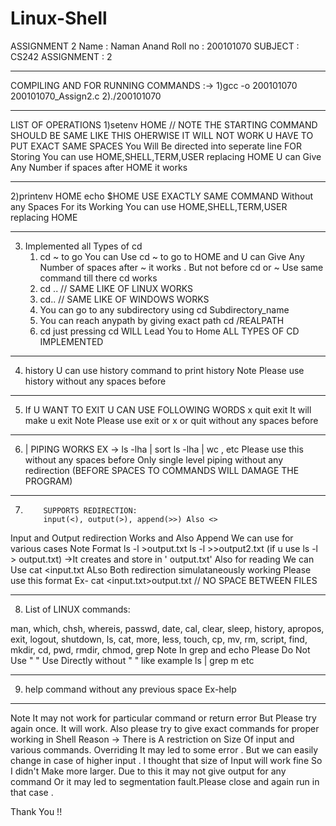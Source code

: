 # Linux-Shell
ASSIGNMENT 2
Name       : Naman Anand
Roll no    : 200101070
SUBJECT    : CS242
ASSIGNMENT : 2


********************************************************************************************************************************************************
COMPILING AND FOR RUNNING COMMANDS :->
1)gcc -o 200101070 200101070_Assign2.c
2)./200101070


********************************************************************************************************************************************************
LIST OF OPERATIONS
1)setenv HOME 
  // NOTE THE STARTING COMMAND SHOULD BE SAME LIKE THIS OHERWISE IT WILL NOT WORK U HAVE TO PUT EXACT SAME SPACES
     You Will Be directed into seperate line FOR Storing
     You can use HOME,SHELL,TERM,USER replacing HOME
     U can Give Any Number if spaces after HOME it works
************************************************************
2)printenv HOME
  echo $HOME
 USE EXACTLY SAME COMMAND Without any Spaces For its Working
 You can use HOME,SHELL,TERM,USER replacing HOME
************************************************************
3) Implemented all Types of cd 
   1) cd ~ to go 
    You can Use cd ~ to go to HOME and U can Give Any Number of spaces after ~ it works .
    But not before cd or ~ Use same command till there
    cd works
   2) cd ..  // SAME LIKE OF LINUX WORKS
   3) cd..  // SAME LIKE OF WINDOWS WORKS
   4) You can go to any subdirectory using
      cd Subdirectory_name
   5) You can reach anypath by giving exact path
      cd /REALPATH
   6) cd
 just pressing cd WILL Lead You to Home
   ALL TYPES OF CD IMPLEMENTED
************************************************************
4) history
 U can use history command to print history
 Note Please use history without any spaces before 

************************************************************
5) If U WANT TO EXIT U CAN USE FOLLOWING WORDS 
 x
 quit
 exit
 It will make u exit
 Note Please use exit or x or quit without any spaces before
************************************************************
6) | PIPING WORKS 
  EX -> ls -lha | sort 
        ls -lha | wc , etc
    Please use this without any spaces before
    Only single level piping without any redirection
    (BEFORE SPACES TO COMMANDS WILL DAMAGE THE PROGRAM)
************************************************************
7)         SUPPORTS REDIRECTION:
           input(<), output(>), append(>>) Also <>
Input and Output redirection Works and Also Append
   We can use for various cases 
   Note Format 
        ls -l >output.txt
        ls -l >>output2.txt
       (if u use ls -l > output.txt) ->It creates and store in ' output.txt'
   Also for reading We can Use
        cat <input.txt
  ALso Both redirection simulataneously working 
  Please use this format 
  Ex- 
  cat <input.txt>output.txt // NO SPACE BETWEEN FILES

 ************************************************************
8) List of LINUX commands:

man, which, chsh, whereis, passwd, date, cal, clear, sleep, history, apropos, exit, logout, shutdown, ls, cat, more, less, touch, cp, mv, rm, script, find, mkdir, cd, pwd, rmdir, chmod, grep
Note In grep and echo Please Do Not Use " " Use Directly without " " 
like example
ls | grep m    etc
 ************************************************************
9) help command without any previous space
   Ex-help
 ************************************************************
Note It may not work for particular command or return error But Please try again once. It will work. Also please try to give exact commands for proper working in Shell
Reason ->
 There is A restriction on Size Of input and various commands. Overriding It may led to some error . But we can easily change in case of higher input . I thought that size of Input will work fine So I didn't Make more larger. Due to this it may not give output for any command Or it may led to segmentation fault.Please close and again run in that case . 

 Thank You !!
